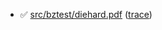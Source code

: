 - ✅ [src/bztest/diehard.pdf](src/bztest/diehard.pdf.output.md) ([trace](src/bztest/diehard.pdf.trace.md))

